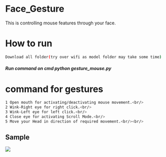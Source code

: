 # Face_Gesture
This is controlling mouse features through your face.

# How to run
```bash
Download all folder(try over wifi as model folder may take some time)
```
##### Run command on cmd  python gesture_mouse.py


# command for gestures
```bash
1 Open mouth for activating/deactivating mouse movement.<br/>
2 Wink-Right eye for right click.<br/>
3 Wink-Left eye for left click.<br/>
4 Close eye for activating Scroll Mode.<br/>
5 Move your Head in direction of required movement.<br/><br/>
```
## Sample
![](https://raw.githubusercontent.com/bansal-dhruv/Face_Gesture/blob/master/Sample/example.gif)
